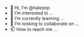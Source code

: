 - 👋 Hi, I’m @halesnp
- 👀 I’m interested in ...
- 🌱 I’m currently learning ...
- 💞️ I’m looking to collaborate on ...
- 📫 How to reach me ...

<!---
halesnp/halesnp is a ✨ special ✨ repository because its `README.md` (this file) appears on your GitHub profile.
You can click the Preview link to take a look at your changes.
--->
